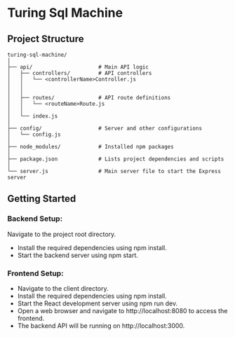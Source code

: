 # Turing Sql Machine

## Project Structure

```
turing-sql-machine/
│
├── api/                     # Main API logic
│   ├── controllers/         # API controllers
│   │   └── <controllerName>Controller.js
│   │
│   │
│   ├── routes/              # API route definitions
│   │   └── <routeName>Route.js
│   │
│   └── index.js
│
├── config/                  # Server and other configurations
│   └── config.js
│
├── node_modules/            # Installed npm packages
│
├── package.json             # Lists project dependencies and scripts
│
└── server.js                # Main server file to start the Express server
```

## Getting Started

### Backend Setup:

Navigate to the project root directory.
- Install the required dependencies using npm install.
- Start the backend server using npm start.

### Frontend Setup:

- Navigate to the client directory.
- Install the required dependencies using npm install.
- Start the React development server using npm run dev.
- Open a web browser and navigate to http://localhost:8080 to access the frontend. 
- The backend API will be running on http://localhost:3000.
